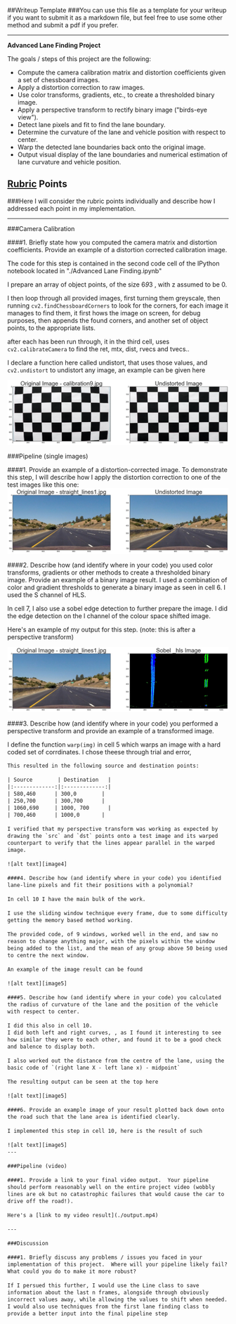##Writeup Template
###You can use this file as a template for your writeup if you want to submit it as a markdown file, but feel free to use some other method and submit a pdf if you prefer.

---

**Advanced Lane Finding Project**

The goals / steps of this project are the following:

* Compute the camera calibration matrix and distortion coefficients given a set of chessboard images.
* Apply a distortion correction to raw images.
* Use color transforms, gradients, etc., to create a thresholded binary image.
* Apply a perspective transform to rectify binary image ("birds-eye view").
* Detect lane pixels and fit to find the lane boundary.
* Determine the curvature of the lane and vehicle position with respect to center.
* Warp the detected lane boundaries back onto the original image.
* Output visual display of the lane boundaries and numerical estimation of lane curvature and vehicle position.

[//]: # (Image References)

[image1]: ./output_images/undist_checkerboard.png "Undistorted"
[image2]: ./output_images/undist_straight_lines1.jpg "Road Transformed"
[image3]: ./output_images/sobel_straight_lines1.jpg "Binary Example"
[image4]: ./output_images/warped_straight_lines1.jpg "Warp Example"
[image5]: ./output_images/final_straight_lines1.jpg "Output"
[video1]: ./project_video.mp4 "Video"

## [Rubric](https://review.udacity.com/#!/rubrics/571/view) Points
###Here I will consider the rubric points individually and describe how I addressed each point in my implementation.  

---
###Camera Calibration

####1. Briefly state how you computed the camera matrix and distortion coefficients. Provide an example of a distortion corrected calibration image.

The code for this step is contained in the second code cell of the IPython notebook located in "./Advanced Lane Finding.ipynb" 

I prepare an array of object points, of the size 6*9*3 , with z assumed to be 0.

I then loop through all provided images, first turning them greyscale, then running `cv2.findChessboardCorners` to look for the corners, for each image it manages to find them, it first hows the image on screen, for debug purposes, then appends the found corners, and another set of object points, to the appropriate lists.

after each has been run through, it in the third cell, uses `cv2.calibrateCamera` to find the ret, mtx, dist, rvecs and tvecs..

I declare a function here called undistort, that uses those values, and `cv2.undistort` to undistort any image, an example can be given here

![alt text][image1]

###Pipeline (single images)

####1. Provide an example of a distortion-corrected image.
To demonstrate this step, I will describe how I apply the distortion correction to one of the test images like this one:
![alt text][image2]

####2. Describe how (and identify where in your code) you used color transforms, gradients or other methods to create a thresholded binary image.  Provide an example of a binary image result.
I used a combination of color and gradient thresholds to generate a binary image  as seen in cell 6.
I used the S channel of HLS.

In cell 7, I also use a sobel edge detection to further prepare the image. I did the edge detection on the l channel of the colour space shifted image.

Here's an example of my output for this step.  (note: this is after a perspective transform)

![alt text][image3]

####3. Describe how (and identify where in your code) you performed a perspective transform and provide an example of a transformed image.

I define the function `warp(img)` in cell 5 which warps an image with a hard coded set of corrdinates. I chose theese through trial and error, 

```
This resulted in the following source and destination points:

| Source        | Destination   | 
|:-------------:|:-------------:| 
| 580,460      | 300,0        | 
| 250,700      | 300,700      |
| 1060,690     | 1000, 700      |
| 700,460      | 1000,0       |

I verified that my perspective transform was working as expected by drawing the `src` and `dst` points onto a test image and its warped counterpart to verify that the lines appear parallel in the warped image.

![alt text][image4]

####4. Describe how (and identify where in your code) you identified lane-line pixels and fit their positions with a polynomial?

In cell 10 I have the main bulk of the work.

I use the sliding window technique every frame, due to some difficulty getting the memory based method working.

The provided code, of 9 windows, worked well in the end, and saw no reason to change anything major, with the pixels within the window being added to the list, and the mean of any group above 50 being used to centre the next window.

An example of the image result can be found 

![alt text][image5]

####5. Describe how (and identify where in your code) you calculated the radius of curvature of the lane and the position of the vehicle with respect to center.

I did this also in cell 10.
I did both left and right curves, , as I found it interesting to see how similar they were to each other, and found it to be a good check and balence to display both.

I also worked out the distance from the centre of the lane, using the basic code of `(right lane X - left lane x) - midpoint`

The resulting output can be seen at the top here

![alt text][image5]

####6. Provide an example image of your result plotted back down onto the road such that the lane area is identified clearly.

I implemented this step in cell 10, here is the result of such

![alt text][image5]
---

###Pipeline (video)

####1. Provide a link to your final video output.  Your pipeline should perform reasonably well on the entire project video (wobbly lines are ok but no catastrophic failures that would cause the car to drive off the road!).

Here's a [link to my video result](./output.mp4)

---

###Discussion

####1. Briefly discuss any problems / issues you faced in your implementation of this project.  Where will your pipeline likely fail?  What could you do to make it more robust?

If I persued this further, I would use the Line class to save information about the last n frames, alongside through obviously incorrect values away, while allowing the values to shift when needed. I would also use techniques from the first lane finding class to provide a better input into the final pipeline step


